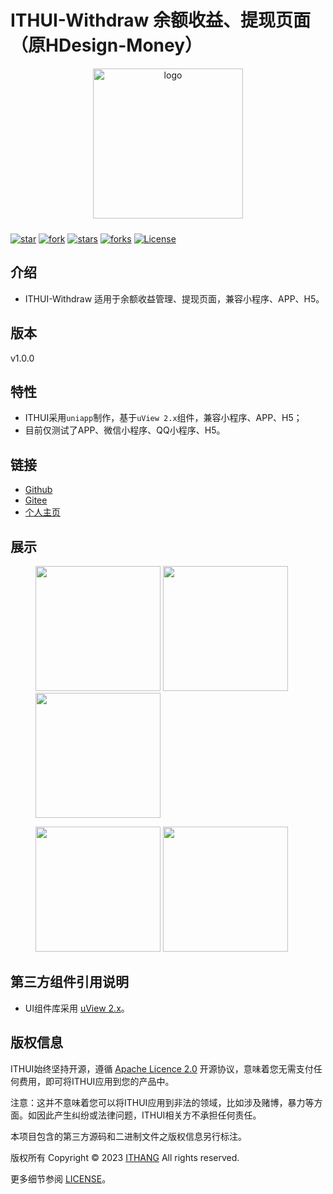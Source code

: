ITHUI-Withdraw 余额收益、提现页面（原HDesign-Money）
===============

<p align="center">
    <img alt="logo" src="https://static.ithang.cn/ITHUI/logo.png" width="240" height="240" style="margin-bottom: 10px;">
</p>

[![star](https://gitee.com/ithang-cn/ITHUI-Withdraw/badge/star.svg?theme=gvp)](https://gitee.com/ithang-cn/ITHUI-Withdraw/stargazers)
[![fork](https://gitee.com/ithang-cn/ITHUI-Withdraw/badge/fork.svg?theme=gvp)](https://gitee.com/ithang-cn/ITHUI-Withdraw/members)
[![stars](https://img.shields.io/github/stars/ithang-cn/ITHUI-Withdraw?style=flat-square&logo=GitHub)](https://github.com/ithang-cn/ITHUI-Withdraw)
[![forks](https://img.shields.io/github/forks/ithang-cn/ITHUI-Withdraw?style=flat-square&logo=GitHub)](https://github.com/ithang-cn/ITHUI-Withdraw)
[![License](https://static.ithang.cn/ITHUI/license-Apache2.svg)](https://www.apache.org/licenses/LICENSE-2.0.html)


## 介绍

* ITHUI-Withdraw 适用于余额收益管理、提现页面，兼容小程序、APP、H5。

## 版本

v1.0.0

## 特性

* ITHUI采用`uniapp`制作，基于`uView 2.x`组件，兼容小程序、APP、H5；
* 目前仅测试了APP、微信小程序、QQ小程序、H5。

## 链接
- [Github](https://github.com/ithang-cn/)
- [Gitee](https://gitee.com/ithang-cn/)
- [个人主页](https://ithang.cn/)

## 展示
<figure class="half">
    <img src="https://static.ithang.cn/ITHUI/ITHUI-Withdraw/001.jpg" width="200"/>
    <img src="https://static.ithang.cn/ITHUI/ITHUI-Withdraw/002.jpg" width="200"/>
    <img src="https://static.ithang.cn/ITHUI/ITHUI-Withdraw/003.jpg" width="200"/>
</figure>
<figure class="half">
    <img src="https://static.ithang.cn/ITHUI/ITHUI-Withdraw/004.jpg" width="200"/>
    <img src="https://static.ithang.cn/ITHUI/ITHUI-Withdraw/005.jpg" width="200"/>
</figure>

## 第三方组件引用说明

* UI组件库采用 [uView 2.x](https://www.uviewui.com/)。

## 版权信息

ITHUI始终坚持开源，遵循 [Apache Licence 2.0](https://www.apache.org/licenses/LICENSE-2.0.html) 开源协议，意味着您无需支付任何费用，即可将ITHUI应用到您的产品中。

注意：这并不意味着您可以将ITHUI应用到非法的领域，比如涉及赌博，暴力等方面。如因此产生纠纷或法律问题，ITHUI相关方不承担任何责任。

本项目包含的第三方源码和二进制文件之版权信息另行标注。

版权所有 Copyright © 2023 [ITHANG](https://ithang.cn/) All rights reserved.

更多细节参阅 [LICENSE](LICENSE)。
